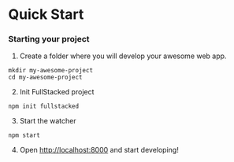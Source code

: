 # Quick Start


### Starting your project
1. Create a folder where you will develop your awesome web app.
```shell
mkdir my-awesome-project
cd my-awesome-project
```

2. Init FullStacked project
```shell
npm init fullstacked
```

3. Start the watcher
```shell
npm start
```

4. Open [http://localhost:8000](http://localhost:8000/) and start developing!
